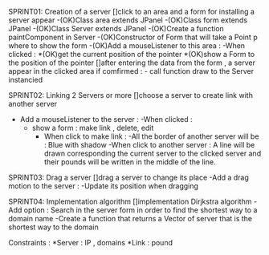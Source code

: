 SPRINT01: Creation of a server
[]click to an area and a form for installing a server appear
 -(OK)Class area extends JPanel
 -(OK)Class form extends JPanel
 -(OK)Class Server extends JPanel
 -(OK)Create a function paintComponent in Server
 -(OK)Constructor of Form that will take a Point p where to show the form
 -(OK)Add a mouseListener to this area :
	-When clicked :
	 *(OK)get the current position of the pointer
  	 *(OK)show a Form to the position of the pointer
[]after entering the data from the form , a server appear in the clicked area
 if comfirmed :
	 - call function draw to the Server instancied

SPRINT02: Linking 2 Servers or more
[]choose a server to create link with another server

- Add a mouseListener to the server :
  -When clicked :
  * show a form : make link , delete, edit
    * When click to make link :
      -All the border of another server will be : Blue with shadow
      -When click to another server : A line will be drawn corresponding the current server to the clicked server and their pounds will be written in the middle of the line.

SPRINT03: Drag a server
[]drag a server to change its place
 -Add a drag motion to the server :
 	-Update its position when dragging

 SPRINT04: Implementation algorithm
[]implementation Dirjkstra algorithm
 -Add option : Search in the server form in order to find the shortest way to a domain name
 -Create a function that returns a Vector of server that is the shortest way to the domain

Constraints :
*Server : IP , domains
*Link : pound
